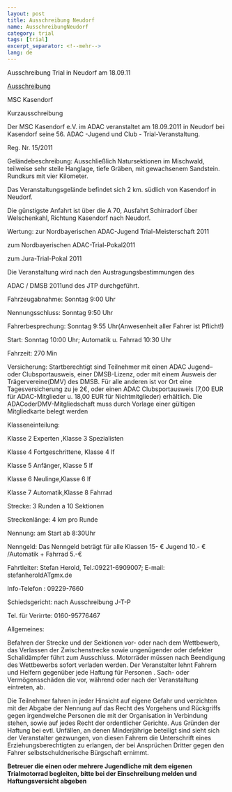 ```yaml
---
layout: post
title: Ausschreibung Neudorf
name: AusschreibungNeudorf
category: trial
tags: [trial]
excerpt_separator: <!--mehr-->
lang: de
---
```


Ausschreibung Trial in Neudorf am 18.09.11

[Ausschreibung](/download/Neudorf.pdf)

<!--mehr-->

MSC Kasendorf

Kurzausschreibung

Der MSC Kasendorf e.V. im ADAC veranstaltet am 18.09.2011 in Neudorf bei Kasendorf seine 56. ADAC -Jugend und Club - Trial-Veranstaltung.

Reg. Nr. 15/2011

Geländebeschreibung: Ausschließlich Natursektionen im Mischwald, teilweise sehr steile Hanglage, tiefe Gräben, mit gewachsenem Sandstein. Rundkurs mit vier Kilometer.

Das Veranstaltungsgelände befindet sich 2 km. südlich von Kasendorf in Neudorf.

Die günstigste Anfahrt ist über die A 70, Ausfahrt Schirradorf über Welschenkahl, Richtung Kasendorf nach Neudorf.

Wertung: zur Nordbayerischen ADAC-Jugend Trial-Meisterschaft 2011

zum Nordbayerischen ADAC-Trial-Pokal2011

zum Jura-Trial-Pokal 2011

Die Veranstaltung wird nach den Austragungsbestimmungen des

ADAC / DMSB 2011und des JTP durchgeführt.

Fahrzeugabnahme:	 Sonntag 9:00 Uhr

Nennungsschluss: Sonntag 9:50 Uhr

Fahrerbesprechung: 	 Sonntag 9:55 Uhr(Anwesenheit aller Fahrer ist Pflicht!)

Start:		 Sonntag 10:00 Uhr; Automatik u. Fahrrad 10:30 Uhr

Fahrzeit: 270 Min

Versicherung: Startberechtigt sind Teilnehmer mit einen ADAC Jugend– oder Clubsportausweis, einer DMSB-Lizenz, oder mit einem Ausweis der Trägervereine(DMV) des DMSB. Für alle anderen ist vor Ort eine Tagesversicherung zu je 2€, oder einen ADAC Clubsportausweis (7,00 EUR für ADAC-Mitglieder u. 18,00 EUR für Nichtmitglieder) erhältlich. Die ADACoderDMV-Mitgliedschaft muss durch Vorlage einer gültigen Mitgliedkarte belegt werden

Klasseneinteilung:

Klasse 2 Experten ,Klasse 3 Spezialisten

Klasse 4 Fortgeschrittene, Klasse 4 lf

Klasse 5 Anfänger, Klasse 5 lf

Klasse 6 Neulinge,Klasse 6 lf

Klasse 7 Automatik,Klasse 8 Fahrrad

Strecke:	 3 Runden a 10 Sektionen

Streckenlänge: 4 km pro Runde

Nennung:		 am Start ab 8:30Uhr

Nenngeld:	Das Nenngeld beträgt für alle Klassen 15- € 		Jugend 10.- € /Automatik + Fahrrad 5.-€

Fahrtleiter: Stefan Herold, Tel.:09221-6909007; E-mail: stefanheroldATgmx.de

Info-Telefon : 09229-7660

Schiedsgericht: nach Ausschreibung J-T-P

Tel. für Verirrte: 0160-95776467

Allgemeines:

Befahren der Strecke und der Sektionen vor- oder nach dem Wettbewerb, das Verlassen der Zwischenstrecke sowie ungenügender oder defekter Schalldämpfer führt zum Ausschluss. Motorräder müssen nach Beendigung des Wettbewerbs sofort verladen werden. Der Veranstalter lehnt Fahrern und Helfern gegenüber jede Haftung für Personen . Sach- oder Vermögensschäden die vor, während oder nach der Veranstaltung eintreten, ab.

Die Teilnehmer fahren in jeder Hinsicht auf eigene Gefahr und verzichten mit der Abgabe der Nennung auf das Recht des Vorgehens und Rückgriffs gegen irgendwelche Personen die mit der Organisation in Verbindung stehen, sowie auf jedes Recht der ordentlicher Gerichte. Aus Gründen der Haftung bei evtl. Unfällen, an denen Minderjährige beteiligt sind sieht sich der Veranstalter gezwungen, von diesen Fahrern die Unterschrift eines Erziehungsberechtigten zu erlangen, der bei Ansprüchen Dritter gegen den Fahrer selbstschuldnerische Bürgschaft ernimmt.

**Betreuer die einen oder mehrere Jugendliche mit dem eigenen Trialmotorrad begleiten, bitte bei der Einschreibung melden und Haftungsversicht abgeben**
